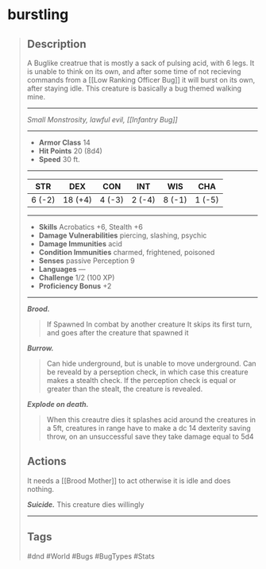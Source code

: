 # burstling

> ## Description
>
> A Buglike creatrue that is mostly a sack of pulsing acid, with 6 legs.
> It is unable to think on its own, and after some time of not recieving commands
> from a \[[Low Ranking Officer Bug]\] it will burst on its own, after staying idle.
> This creature is basically a bug themed walking mine.
>
> ______________________________________________________________________
>
> *Small Monstrosity, lawful evil, \[[Infantry Bug]\]*
>
> ______________________________________________________________________
>
> - **Armor Class** 14
> - **Hit Points** 20 (8d4)
> - **Speed** 30 ft.
>
> ______________________________________________________________________
>
> |STR|DEX|CON|INT|WIS|CHA|
> |:---:|:---:|:---:|:---:|:---:|:---:|
> |6 (-2)|18 (+4)|4 (-3)|2 (-4)|8 (-1)|1 (-5)|
>
> ______________________________________________________________________
>
> - **Skills** Acrobatics +6, Stealth +6
> - **Damage Vulnerabilities** piercing, slashing, psychic
> - **Damage Immunities** acid
> - **Condition Immunities** charmed, frightened, poisoned
> - **Senses** passive Perception 9
> - **Languages** —
> - **Challenge** 1/2 (100 XP)
> - **Proficiency Bonus** +2
>
> ______________________________________________________________________
>
> ***Brood.***
>
> > If Spawned In combat by another creature It skips its first turn,
> > and goes after the creature that spawned it
>
> ***Burrow.***
>
> > Can hide underground, but is unable to move underground. Can be reveald by
> > a perseption check, in which case this creature makes a stealth check.
> > If the perception check is equal or greater than the stealt, the creature is revealed.
>
> ***Explode on death.***
>
> > When this creautre dies it splashes acid around the creatures in a 5ft,
> > creatures in range have to make a dc 14 dexterity saving throw,
> > on an unsuccessful save they take damage equal to 5d4
>
> ## Actions
>
> It needs a \[[Brood Mother]\] to act otherwise it is idle and does nothing.
>
> ***Suicide.*** This creature dies willingly
>
> ______________________________________________________________________
>
> ## Tags
>
> #dnd #World #Bugs #BugTypes #Stats
